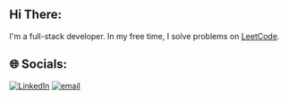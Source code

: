 ## Hi There:
I'm a full-stack developer. In my free time, I solve problems on [LeetCode](https://leetcode.com/u/romeomanoela).


## 🌐 Socials:
[![LinkedIn](https://img.shields.io/badge/LinkedIn-%230077B5.svg?logo=linkedin&logoColor=white)](https://linkedin.com/in/romeo-manoela18) [![email](https://img.shields.io/badge/Email-D14836?logo=gmail&logoColor=white)](mailto:romeomanoela18@gmail.com) 
